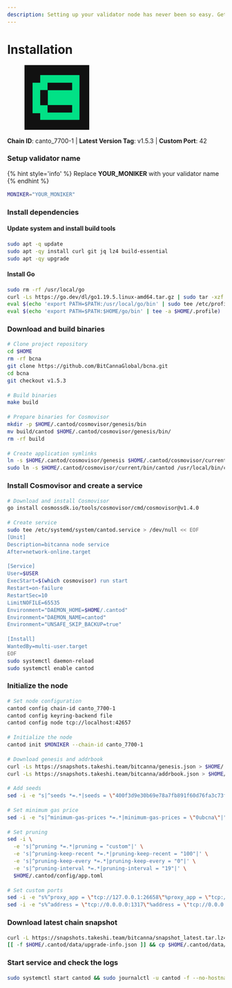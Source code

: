 ```yaml
---
description: Setting up your validator node has never been so easy. Get your validator running in minutes by following step by step instructions.
---
```


# Installation

<figure><img src="https://github.com/takeshi-val/Logo/raw/main/canto.png" width="150" alt=""><figcaption></figcaption></figure>

**Chain ID**: canto_7700-1 | **Latest Version Tag**: v1.5.3 | **Custom Port**: 42

### Setup validator name

{% hint style='info' %}
Replace **YOUR_MONIKER** with your validator name
{% endhint %}

```bash
MONIKER="YOUR_MONIKER"
```

### Install dependencies

#### Update system and install build tools

```bash
sudo apt -q update
sudo apt -qy install curl git jq lz4 build-essential
sudo apt -qy upgrade
```

#### Install Go

```bash
sudo rm -rf /usr/local/go
curl -Ls https://go.dev/dl/go1.19.5.linux-amd64.tar.gz | sudo tar -xzf - -C /usr/local
eval $(echo 'export PATH=$PATH:/usr/local/go/bin' | sudo tee /etc/profile.d/golang.sh)
eval $(echo 'export PATH=$PATH:$HOME/go/bin' | tee -a $HOME/.profile)
```

### Download and build binaries

```bash
# Clone project repository
cd $HOME
rm -rf bcna
git clone https://github.com/BitCannaGlobal/bcna.git
cd bcna
git checkout v1.5.3

# Build binaries
make build

# Prepare binaries for Cosmovisor
mkdir -p $HOME/.cantod/cosmovisor/genesis/bin
mv build/cantod $HOME/.cantod/cosmovisor/genesis/bin/
rm -rf build

# Create application symlinks
ln -s $HOME/.cantod/cosmovisor/genesis $HOME/.cantod/cosmovisor/current
sudo ln -s $HOME/.cantod/cosmovisor/current/bin/cantod /usr/local/bin/cantod
```

### Install Cosmovisor and create a service

```bash
# Download and install Cosmovisor
go install cosmossdk.io/tools/cosmovisor/cmd/cosmovisor@v1.4.0

# Create service
sudo tee /etc/systemd/system/cantod.service > /dev/null << EOF
[Unit]
Description=bitcanna node service
After=network-online.target

[Service]
User=$USER
ExecStart=$(which cosmovisor) run start
Restart=on-failure
RestartSec=10
LimitNOFILE=65535
Environment="DAEMON_HOME=$HOME/.cantod"
Environment="DAEMON_NAME=cantod"
Environment="UNSAFE_SKIP_BACKUP=true"

[Install]
WantedBy=multi-user.target
EOF
sudo systemctl daemon-reload
sudo systemctl enable cantod
```

### Initialize the node

```bash
# Set node configuration
cantod config chain-id canto_7700-1
cantod config keyring-backend file
cantod config node tcp://localhost:42657

# Initialize the node
cantod init $MONIKER --chain-id canto_7700-1

# Download genesis and addrbook
curl -Ls https://snapshots.takeshi.team/bitcanna/genesis.json > $HOME/.cantod/config/genesis.json
curl -Ls https://snapshots.takeshi.team/bitcanna/addrbook.json > $HOME/.cantod/config/addrbook.json

# Add seeds
sed -i -e "s|^seeds *=.*|seeds = \"400f3d9e30b69e78a7fb891f60d76fa3c73f0ecc@bitcanna.rpc.takeshi.team:42659\"|" $HOME/.cantod/config/config.toml

# Set minimum gas price
sed -i -e "s|^minimum-gas-prices *=.*|minimum-gas-prices = \"0ubcna\"|" $HOME/.cantod/config/app.toml

# Set pruning
sed -i \
  -e 's|^pruning *=.*|pruning = "custom"|' \
  -e 's|^pruning-keep-recent *=.*|pruning-keep-recent = "100"|' \
  -e 's|^pruning-keep-every *=.*|pruning-keep-every = "0"|' \
  -e 's|^pruning-interval *=.*|pruning-interval = "19"|' \
  $HOME/.cantod/config/app.toml

# Set custom ports
sed -i -e "s%^proxy_app = \"tcp://127.0.0.1:26658\"%proxy_app = \"tcp://127.0.0.1:42658\"%; s%^laddr = \"tcp://127.0.0.1:26657\"%laddr = \"tcp://127.0.0.1:42657\"%; s%^pprof_laddr = \"localhost:6060\"%pprof_laddr = \"localhost:42060\"%; s%^laddr = \"tcp://0.0.0.0:26656\"%laddr = \"tcp://0.0.0.0:42656\"%; s%^prometheus_listen_addr = \":26660\"%prometheus_listen_addr = \":42660\"%" $HOME/.cantod/config/config.toml
sed -i -e "s%^address = \"tcp://0.0.0.0:1317\"%address = \"tcp://0.0.0.0:42317\"%; s%^address = \":8080\"%address = \":42080\"%; s%^address = \"0.0.0.0:9090\"%address = \"0.0.0.0:42090\"%; s%^address = \"0.0.0.0:9091\"%address = \"0.0.0.0:42091\"%; s%^address = \"0.0.0.0:8545\"%address = \"0.0.0.0:42545\"%; s%^ws-address = \"0.0.0.0:8546\"%ws-address = \"0.0.0.0:42546\"%" $HOME/.cantod/config/app.toml
```

### Download latest chain snapshot

```bash
curl -L https://snapshots.takeshi.team/bitcanna/snapshot_latest.tar.lz4 | tar -Ilz4 -xf - -C $HOME/.cantod
[[ -f $HOME/.cantod/data/upgrade-info.json ]] && cp $HOME/.cantod/data/upgrade-info.json $HOME/.cantod/cosmovisor/genesis/upgrade-info.json
```

### Start service and check the logs

```bash
sudo systemctl start cantod && sudo journalctl -u cantod -f --no-hostname -o cat
```
